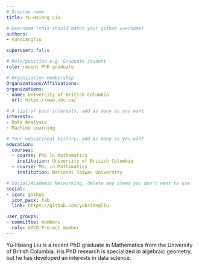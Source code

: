 ```yaml
---
# Display name
title: Yu-Hsiang Liu

# Username (this should match your github username)
authors:
- yuhsiangliu

superuser: false

# Role/position e.g. Graduate student
role: recent PhD graduate

# Organization membership
Organizations/Affiliations:
organizations:
- name: University of British Columbia
  url: https://www.ubc.ca/

# A list of your interests, add as many as you want
interests:
- Data Analysis
- Machine Learning

# Your educational history, add as many as you want
education:
  courses:
  - course: PhD in Mathematics
    institution: University of British Columbia
  - course: MSc in Mathematics
    institution: National Taiwan University

# Social/Academic Networking, delete any items you don't want to use
social:
- icon: github
  icon_pack: fab
  link: https://github.com/yuhsiangliu

user_groups:
- committee: members
  role: ATCO Project member
---
```

Yu-Hsiang Liu is a recent PhD graduate in Mathematics from the University of British Columbia. His PhD research is specialized in algebraic geometry, but he has developed an interests in data science.
